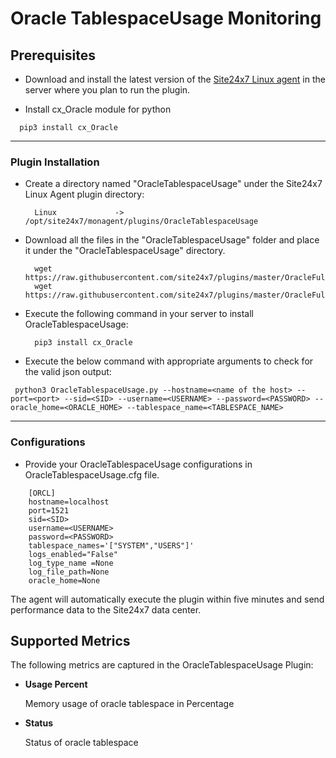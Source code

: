 # Oracle TablespaceUsage Monitoring


                                                                                              
## Prerequisites

- Download and install the latest version of the [Site24x7 Linux agent](https://www.site24x7.com/app/client#/admin/inventory/add-monitor) in the server where you plan to run the plugin. 

- Install cx_Oracle module for python
```
  pip3 install cx_Oracle
```
---


### Plugin Installation  

- Create a directory named "OracleTablespaceUsage" under the Site24x7 Linux Agent plugin directory: 

		Linux             ->   /opt/site24x7/monagent/plugins/OracleTablespaceUsage
      
- Download all the files in the "OracleTablespaceUsage" folder and place it under the "OracleTablespaceUsage" directory.

		wget https://raw.githubusercontent.com/site24x7/plugins/master/OracleFullStackMonitoring/OracleTablespaceUsage/OracleTablespaceUsage.py
		wget https://raw.githubusercontent.com/site24x7/plugins/master/OracleFullStackMonitoring/OracleTablespaceUsage/OracleTablespaceUsage.cfg

- Execute the following command in your server to install OracleTablespaceUsage: 

		pip3 install cx_Oracle

- Execute the below command with appropriate arguments to check for the valid json output:
```
 python3 OracleTablespaceUsage.py --hostname=<name of the host> --port=<port> --sid=<SID> --username=<USERNAME> --password=<PASSWORD> --oracle_home=<ORACLE_HOME> --tablespace_name=<TABLESPACE_NAME>
 ```

---

### Configurations

- Provide your OracleTablespaceUsage configurations in OracleTablespaceUsage.cfg file.
```
    [ORCL]
    hostname=localhost
    port=1521
    sid=<SID>
    username=<USERNAME>
    password=<PASSWORD>
    tablespace_names='["SYSTEM","USERS"]'
    logs_enabled="False"
    log_type_name =None
    log_file_path=None
    oracle_home=None
```	

The agent will automatically execute the plugin within five minutes and send performance data to the Site24x7 data center.



## Supported Metrics
The following metrics are captured in the OracleTablespaceUsage Plugin:

- **Usage Percent**

    Memory usage of oracle tablespace in Percentage

- **Status**

    Status of oracle tablespace

